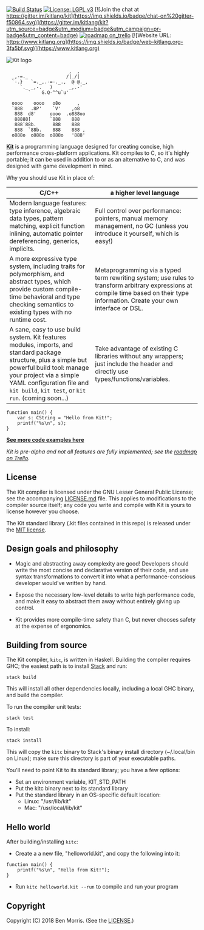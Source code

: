 [![Build Status](https://img.shields.io/travis/kitlang/kit/master.svg?style=flat)](https://travis-ci.org/kitlang/kit)
[![License: LGPL v3](https://img.shields.io/badge/license-LGPL%20v3-202020.svg)](https://www.gnu.org/licenses/lgpl-3.0)
[![Join the chat at https://gitter.im/kitlang/kit](https://img.shields.io/badge/chat-on%20gitter-f50864.svg)](https://gitter.im/kitlang/kit?utm_source=badge&utm_medium=badge&utm_campaign=pr-badge&utm_content=badge)
[![roadmap on_trello](https://img.shields.io/badge/roadmap-on%20trello-0079bf.svg)](https://trello.com/b/Bn9H0fzk/kit)
[![Website URL: https://www.kitlang.org](https://img.shields.io/badge/web-kitlang.org-3fa5bf.svg)](https://www.kitlang.org)

![Kit logo](https://raw.githubusercontent.com/kitlang/kit/master/assets/logo-128.png)

```ascii
                       ,  ,
  _,-=._              /|_/|
  `-.}   `=._,.-=-._.,  @ @._,
     `._ _,-.   )      _,.-'
        `    G.Q-^^u`u'

  oooo    oooo   o8o      ,
  `888   .8P'    `V'    ,o8
   888  d8'     oooo  .o888oo
   88888[       `888    888
   888`88b.      888    888
   888  `88b.    888    888 ,
  o888o  o888o  o888o   '888'
```

[**Kit**](https://www.kitlang.org) is a programming language designed for creating concise, high performance cross-platform applications. Kit compiles to C, so it's highly portable; it can be used in addition to or as an alternative to C, and was designed with game development in mind.

Why you should use Kit in place of:

| C/C++ | a higher level language |
| --- | --- |
| Modern language features: type inference, algebraic data types, pattern matching, explicit function inlining, automatic pointer dereferencing, generics, implicits. | Full control over performance: pointers, manual memory management, no GC (unless you introduce it yourself, which is easy!) |
| A more expressive type system, including traits for polymorphism, and abstract types, which provide custom compile-time behavioral and type checking semantics to existing types with no runtime cost. | Metaprogramming via a typed term rewriting system; use rules to transform arbitrary expressions at compile time based on their type information. Create your own interface or DSL. |
| A sane, easy to use build system. Kit features modules, imports, and standard package structure, plus a simple but powerful build tool: manage your project via a simple YAML configuration file and `kit build`, `kit test`, or `kit run`. (coming soon...) | Take advantage of existing C libraries without any wrappers; just include the header and directly use types/functions/variables. |

```kit
function main() {
    var s: CString = "Hello from Kit!";
    printf("%s\n", s);
}
```

**[See more code examples here](https://www.kitlang.org/examples.html)**

*Kit is pre-alpha and not all features are fully implemented; see the [roadmap on Trello](https://trello.com/b/Bn9H0fzk/kit).*

License
-------

The Kit compiler is licensed under the GNU Lesser General Public License; see the accompanying [LICENSE.md](https://github.com/kitlang/kit/blob/master/LICENSE.md) file. This applies to modifications to the compiler source itself; any code you write and compile with Kit is yours to license however you choose.

The Kit standard library (.kit files contained in this repo) is released under the [MIT license](https://github.com/kitlang/kit/blob/master/LICENSE-RUNTIME.md).

Design goals and philosophy
---------------------------

- Magic and abstracting away complexity are good! Developers should write the most concise and declarative version of their code, and use syntax transformations to convert it into what a performance-conscious developer would've written by hand.

- Expose the necessary low-level details to write high performance code, and make it easy to abstract them away without entirely giving up control.

- Kit provides more compile-time safety than C, but never chooses safety at the expense of ergonomics.


Building from source
--------------------

The Kit compiler, `kitc`, is written in Haskell. Building the compiler requires GHC; the easiest path is to install [Stack](https://docs.haskellstack.org/en/stable/README/) and run:

    stack build

This will install all other dependencies locally, including a local GHC binary, and build the compiler.

To run the compiler unit tests:

    stack test

To install:

    stack install

This will copy the `kitc` binary to Stack's binary install directory (~/.local/bin on Linux); make sure this directory is part of your executable paths.

You'll need to point Kit to its standard library; you have a few options:

- Set an environment variable, KIT_STD_PATH
- Put the kitc binary next to its standard library
- Put the standard library in an OS-specific default location:
    - Linux: "/usr/lib/kit"
    - Mac: "/usr/local/lib/kit"


Hello world
-----------

After building/installing `kitc`:

- Create a a new file, "helloworld.kit", and copy the following into it:

```kit
function main() {
    printf("%s\n", "Hello from Kit!");
}
```

- Run `kitc helloworld.kit --run` to compile and run your program

Copyright
---------

Copyright (C) 2018 Ben Morris. (See the [LICENSE](https://github.com/kitlang/kit/blob/master/LICENSE.md).)
